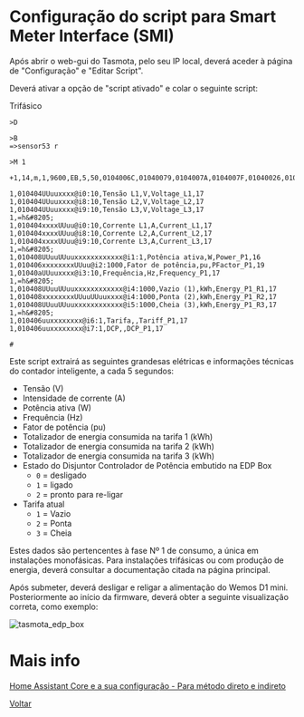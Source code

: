 # Configuração do script para Smart Meter Interface (SMI)

Após abrir o web-gui do Tasmota, pelo seu IP local, deverá aceder à página de "Configuração" e "Editar Script".

Deverá ativar a opção de "script ativado" e colar o seguinte script:

Trifásico 

```
>D
 
>B
=>sensor53 r
 
>M 1
 
+1,14,m,1,9600,EB,5,50,0104006C,01040079,0104007A,0104007F,01040026,01040028,0104000B,01040084,0104006E,01040070
 
1,010404UUuuxxxx@i0:10,Tensão L1,V,Voltage_L1,17
1,010404UUuuxxxx@i8:10,Tensão L2,V,Voltage_L2,17
1,010404UUuuxxxx@i9:10,Tensão L3,V,Voltage_L3,17
1,=h&#8205;
1,010404xxxxUUuu@i0:10,Corrente L1,A,Current_L1,17
1,010404xxxxUUuu@i8:10,Corrente L2,A,Current_L2,17
1,010404xxxxUUuu@i9:10,Corrente L3,A,Current_L3,17
1,=h&#8205;
1,010408UUuuUUuuxxxxxxxxxxxx@i1:1,Potência ativa,W,Power_P1,16
1,010406xxxxxxxxUUuu@i2:1000,Fator de potência,pu,PFactor_P1,19
1,01040aUUuuxxxx@i3:10,Frequência,Hz,Frequency_P1,17
1,=h&#8205;
1,010408UUuuUUuuxxxxxxxxxxxx@i4:1000,Vazio (1),kWh,Energy_P1_R1,17
1,010408xxxxxxxxUUuuUUuuxxxx@i4:1000,Ponta (2),kWh,Energy_P1_R2,17
1,010408UUuuUUuuxxxxxxxxxxxx@i5:1000,Cheia (3),kWh,Energy_P1_R3,17
1,=h&#8205;
1,010406uuxxxxxxxx@i6:1,Tarifa,,Tariff_P1,17
1,010406uuxxxxxxxx@i7:1,DCP,,DCP_P1,17

#

```

Este script extrairá as seguintes grandesas elétricas e informações técnicas do contador inteligente, a cada 5 segundos:

* Tensão (V)
* Intensidade de corrente (A)
* Potência ativa (W)
* Frequência (Hz)
* Fator de potência (pu)
* Totalizador de energia consumida na tarifa 1 (kWh)
* Totalizador de energia consumida na tarifa 2 (kWh)
* Totalizador de energia consumida na tarifa 3 (kWh)
* Estado do Disjuntor Controlador de Potência embutido na EDP Box
  - `0` = desligado
  - `1` = ligado
  - `2` = pronto para re-ligar
* Tarifa atual
  - `1` = Vazio
  - `2` = Ponta
  - `3` = Cheia


Estes dados são pertencentes à fase Nº 1 de consumo, a única em instalações monofásicas. Para instalações trifásicas ou com produção de energia, deverá consultar a documentação citada na página principal.

Após submeter, deverá desligar e religar a alimentação do Wemos D1 mini. Posteriormente ao início da firmware, deverá obter a seguinte visualização correta, como exemplo:

![tasmota_edp_box](./img/tasmota_edp_box.png)
>


# Mais info

[Home Assistant Core e a sua configuração - Para método direto e indireto](../Home%20Assistant/README.md)

[Voltar](./README.md)
